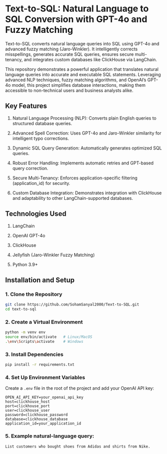 # Text-to-SQL: Natural Language to SQL Conversion with GPT-4o and Fuzzy Matching

Text-to-SQL converts natural language queries into SQL using GPT-4o and advanced fuzzy matching (Jaro-Winkler). It intelligently corrects misspellings, generates accurate SQL queries, ensures secure multi-tenancy, and integrates custom databases like ClickHouse via LangChain.

This repository demonstrates a powerful application that translates natural language queries into accurate and executable SQL statements. Leveraging advanced NLP techniques, fuzzy matching algorithms, and OpenAI’s GPT-4o model, this project simplifies database interactions, making them accessible to non-technical users and business analysts alike.

## **Key Features**

1) Natural Language Processing (NLP): Converts plain English queries to structured database queries.

2) Advanced Spell Correction: Uses GPT-4o and Jaro-Winkler similarity for intelligent typo corrections.

3) Dynamic SQL Query Generation: Automatically generates optimized SQL queries.

4) Robust Error Handling: Implements automatic retries and GPT-based query correction.

5) Secure Multi-Tenancy: Enforces application-specific filtering (application_id) for security.

6) Custom Database Integration: Demonstrates integration with ClickHouse and adaptability to other LangChain-supported databases.


## **Technologies Used**

1) LangChain

2) OpenAI GPT-4o 

3) ClickHouse

4) Jellyfish (Jaro-Winkler Fuzzy Matching)

5) Python 3.9+

## **Installation and Setup** 

### 1. Clone the Repository

```bash
git clone https://github.com/SohamSanyal2000/Text-to-SQL.git
cd text-to-sql
```

### 2. Create a Virtual Environment

```bash
python -m venv env
source env/bin/activate   # Linux/MacOS
.\env\Scripts\activate    # Windows
```

### 3. Install Dependencies

```bash
pip install -r requirements.txt
```

### 4. Set Up Environment Variables

Create a `.env` file in the root of the project and add your OpenAI API key:

```
OPEN_AI_API_KEY=your_openai_api_key
host=clickhouse_host
port=clickhouse_port
user=clickhouse_user
password=clickhouse_password
database=clickhouse_database
application_id=your_application_id
```
### 5. Example natural-language query:
```
List customers who bought shoes from Adidas and shirts from Nike.
```
